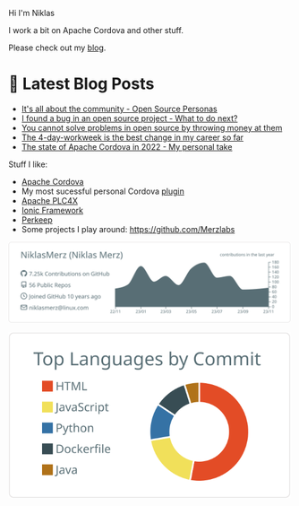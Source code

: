 Hi I'm Niklas

I work a bit on Apache Cordova and other stuff.

Please check out my [blog](https://blog.merzlabs.com/).

# 📩 Latest Blog Posts
<!-- BLOG-POST-LIST:START -->
- [It&#39;s all about the community - Open Source Personas](https://blog.merzlabs.com/posts/open-source-personas/)
- [I found a bug in an open source project - What to do next?](https://blog.merzlabs.com/posts/open-source-fix/)
- [You cannot solve problems in open source by throwing money at them](https://blog.merzlabs.com/posts/help-oss-projects/)
- [The 4-day-workweek is the best change in my career so far](https://blog.merzlabs.com/posts/four-day-workweek/)
- [The state of Apache Cordova in 2022 - My personal take](https://blog.merzlabs.com/posts/cordova-2022/)
<!-- BLOG-POST-LIST:END -->

Stuff I like:

* [Apache Cordova](https://cordova.apache.org/)
* My most sucessful personal Cordova [plugin](https://github.com/NiklasMerz/cordova-plugin-fingerprint-aio)
* [Apache PLC4X](https://github.com/apache/plc4x)
* [Ionic Framework](https://github.com/ionic-team/ionic-framework)
* [Perkeep](https://github.com/perkeep/perkeep)
* Some projects I play around: https://github.com/Merzlabs

[![](https://raw.githubusercontent.com/NiklasMerz/NiklasMerz/master/profile-summary-card-output/default/0-profile-details.svg)](https://github.com/vn7n24fzkq/github-profile-summary-cards)

[![](https://raw.githubusercontent.com/NiklasMerz/NiklasMerz/master/profile-summary-card-output/default/2-most-commit-language.svg)](https://github.com/vn7n24fzkq/github-profile-summary-cards)
